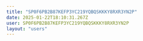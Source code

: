```yaml
---
title: "SP0F6PB2B87KEFP3YC219YQBQSKKKY8RXR3YN2P"
date: 2025-01-22T18:10:31.267Z
user: SP0F6PB2B87KEFP3YC219YQBQSKKKY8RXR3YN2P
layout: "users"
---
```

    